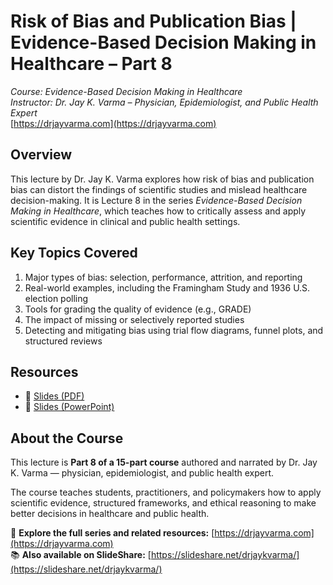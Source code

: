 # Risk of Bias and Publication Bias | Evidence-Based Decision Making in Healthcare – Part 8
*Course: Evidence-Based Decision Making in Healthcare*  
*Instructor: Dr. Jay K. Varma – Physician, Epidemiologist, and Public Health Expert*  
[https://drjayvarma.com](https://drjayvarma.com)

## Overview
This lecture by Dr. Jay K. Varma explores how risk of bias and publication bias can distort the findings of scientific studies and mislead healthcare decision-making. It is Lecture 8 in the series *Evidence-Based Decision Making in Healthcare*, which teaches how to critically assess and apply scientific evidence in clinical and public health settings.

## Key Topics Covered
1. Major types of bias: selection, performance, attrition, and reporting  
2. Real-world examples, including the Framingham Study and 1936 U.S. election polling  
3. Tools for grading the quality of evidence (e.g., GRADE)  
4. The impact of missing or selectively reported studies  
5. Detecting and mitigating bias using trial flow diagrams, funnel plots, and structured reviews  

## Resources
- 📑 [Slides (PDF)](lecture-08-risk-of-bias-and-publication-bias.pdf)  
- 📂 [Slides (PowerPoint)](lecture-08-risk-of-bias-and-publication-bias.pptx)

## About the Course
This lecture is **Part 8 of a 15-part course** authored and narrated by Dr. Jay K. Varma — physician, epidemiologist, and public health expert.

The course teaches students, practitioners, and policymakers how to apply scientific evidence, structured frameworks, and ethical reasoning to make better decisions in healthcare and public health.

🔗 **Explore the full series and related resources:** [https://drjayvarma.com](https://drjayvarma.com)  
📚 **Also available on SlideShare:** [https://slideshare.net/drjaykvarma/](https://slideshare.net/drjaykvarma/)

